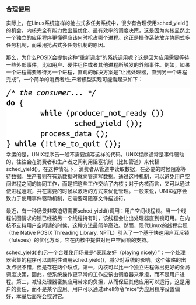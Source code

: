 ### 合理使用

实际上，在Linux系统这样的抢占式多任务系统中，很少有合理使用sched_yield()的机会。内核完全有能力做出最优化、最有效率的调度决策，这是因为内核显然比一个独立的应用程序更懂得应该何时抢占哪个进程。这正是操作系统放弃协同式多任务机制，而采用抢占式多任务机制的原因。

那么，为什么POSIX会提供这种“重新调度”的系统调用呢？这是因为应用需要等待一些外部事件，比如用户、硬件组件或者其他进程所触发的外部事件。例如，如果一个进程需要等待另一个进程，直观的解决方案是“让出处理器，直到另一个进程完成”。一个简单的消费者/生产者模型实现可能看起来如下：



![262.png](../images/262.png)
幸运的是，UNIX程序员一般不需要编写这样的代码。UNIX程序通常是事件驱动的，往往会在消费者和生产者之间利用阻塞机制（比如管道）来代替sched_yield()。在这种情况下，消费者从管道中读取数据，在必要的时候阻塞等待数据。生产者则在有新数据时就向管道写数据。通过这种机制，可以避免用户空间进程之间的协同工作，而是把这些工作交给了内核；对于内核而言，又可以通过使进程睡眠，并在需要的时候以激活的方式来优化管理。一般来说，UNIX程序会致力于使用事件驱动机制，它需要可阻塞文件描述符。

最近，有一种场景非常迫切需要sched_yield()调用：用户空间线程锁。当一个线程试图请求的锁已经被另一个线程持有时，该线程会让出处理器直到锁可用。在内核不支持用户空间锁的时候，这种方法最简单高效。然而，现代Linux的线程实现（the Native POSIX Threading Library, NPTL）引入了一个基于快速用户互斥锁（futexes）的优化方案，它在内核中提供对用户空间锁的支持。

sched_yield()的另一个合理使用场景是“表现友好（playing nicely）”：一个处理器密集的程序可以周期性调用sched_yield()，减少对系统的影响。这个策略的出发点很不错，但是存在两个缺点。第一，内核可以比一个独立进程做出更好的全局调度决策，因此，使系统操作更平滑的工作应该由调度器来承担，而不是用户进程。第二，减轻处理器密集应用带来的负担，从而保证其他应用可以运行，这是用户的责任，而不是某个应用。用户可以通过shell命令“nice”为应用程序设置偏好，本章后面将会探讨它。

